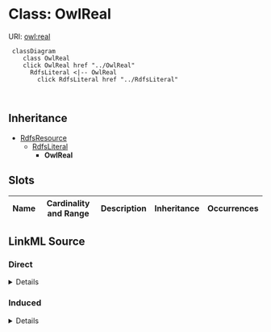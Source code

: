 

# Class: OwlReal





URI: [owl:real](http://www.w3.org/2002/07/owl#real)






```mermaid
 classDiagram
    class OwlReal
    click OwlReal href "../OwlReal"
      RdfsLiteral <|-- OwlReal
        click RdfsLiteral href "../RdfsLiteral"
      
      
```





## Inheritance
* [RdfsResource](../classes/RdfsResource.md)
    * [RdfsLiteral](../classes/RdfsLiteral.md)
        * **OwlReal**



## Slots

| Name | Cardinality and Range | Description | Inheritance | Occurrences |
| ---  | --- | --- | --- | --- |














## LinkML Source

<!-- TODO: investigate https://stackoverflow.com/questions/37606292/how-to-create-tabbed-code-blocks-in-mkdocs-or-sphinx -->

### Direct

<details>

```yaml
name: owl_real
from_schema: okns:fiokg
exact_mappings:
- http://www.w3.org/2002/07/owl#real
rank: 1000
is_a: rdfs_Literal
class_uri: owl:real

```
</details>

### Induced

<details>

```yaml
name: owl_real
from_schema: okns:fiokg
exact_mappings:
- http://www.w3.org/2002/07/owl#real
rank: 1000
is_a: rdfs_Literal
class_uri: owl:real

```
</details>